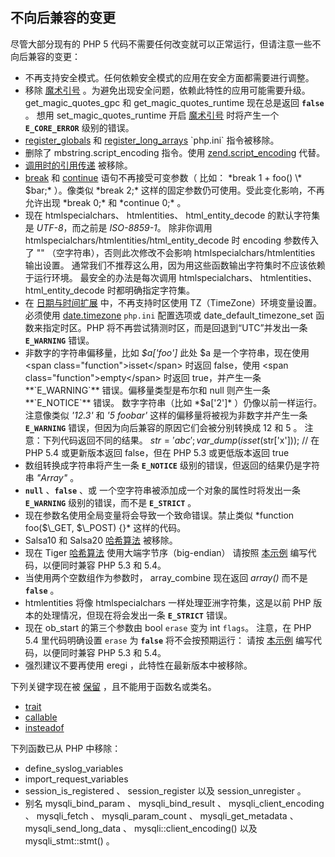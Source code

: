 不向后兼容的变更
----------------

尽管大部分现有的 PHP 5
代码不需要任何改变就可以正常运行，但请注意一些不向后兼容的变更：

-   <span class="simpara">
    不再支持安全模式。任何依赖安全模式的应用在安全方面都需要进行调整。
    </span>
-   <span class="simpara"> 移除
    <a href="/security/magicquotes.html" class="link">魔术引号</a>
    。为避免出现安全问题，依赖此特性的应用可能需要升级。 </span> <span
    class="simpara"> <span
    class="function">get\_magic\_quotes\_gpc</span> 和 <span
    class="function">get\_magic\_quotes\_runtime</span> 现在总是返回
    **`false`** 。 想用 <span
    class="function">set\_magic\_quotes\_runtime</span> 开启
    <a href="/security/magicquotes.html" class="link">魔术引号</a>
    时将产生一个 **`E_CORE_ERROR`** 级别的错误。 </span>
-   <span class="simpara">
    <a href="/ini/core.html#ini.register-globals" class="link">register_globals</a>
    和
    <a href="/ini/core.html#ini.register-long-arrays" class="link">register_long_arrays</a>
    `php.ini` 指令被移除。 </span>
-   <span class="simpara"> 删除了 mbstring.script\_encoding 指令。使用
    <a href="/ini/core.html#ini.zend.script-encoding" class="link">zend.script_encoding</a>
    代替。 </span>
-   <span class="simpara">
    <a href="/language/references/pass.html" class="link">调用时的引用传递</a>
    被移除。 </span>
-   <span class="simpara">
    <a href="/control-structures/break.html" class="link">break</a> 和
    <a href="/control-structures/continue.html" class="link">continue</a>
    语句不再接受可变参数（ 比如： *break 1 + foo() \* $bar;* ）。像类似
    *break 2;* 这样的固定参数仍可使用。受此变化影响，不再允许出现 *break
    0;* 和 *continue 0;* 。 </span>
-   <span class="simpara"> 现在 <span
    class="function">htmlspecialchars</span>、 <span
    class="function">htmlentities</span>、 <span
    class="function">html\_entity\_decode</span> 的默认字符集是
    *UTF-8*，而之前是 *ISO-8859-1*。 除非你调用 <span
    class="function">htmlspecialchars</span>/<span
    class="function">htmlentities</span>/<span
    class="function">html\_entity\_decode</span> 时 encoding 参数传入了
    "" （空字符串），否则此次修改不会影响 htmlspecialchars/htmlentities
    输出设置。
    通常我们不推荐这么用，因为用这些函数输出字符集时不应该依赖于运行环境。
    最安全的办法是每次调用 <span
    class="function">htmlspecialchars</span>、 <span
    class="function">htmlentities</span>、 <span
    class="function">html\_entity\_decode</span> 时都明确指定字符集。
    </span>
-   <span class="simpara"> 在
    <a href="/book/datetime.html" class="link">日期与时间扩展</a>
    中，不再支持时区使用 TZ（TimeZone）环境变量设置。必须使用
    <a href="/datetime/setup.html#" class="link">date.timezone</a>
    `php.ini` 配置选项或 <span
    class="function">date\_default\_timezone\_set</span>
    函数来指定时区。PHP 将不再尝试猜测时区，而是回退到“UTC”并发出一条
    **`E_WARNING`** 错误。 </span>
-   <span class="simpara"> 非数字的字符串偏移量，比如 *$a\['foo'\]* 此处
    $a 是一个字符串，现在使用 <span class="function">isset</span> 时返回
    false，使用 <span class="function">empty</span> 时返回
    true，并产生一条 **`E_WARNING`** 错误。偏移量类型是布尔和 null
    则产生一条 **`E_NOTICE`** 错误。 数字字符串（比如 *$a\['2'\]*
    ）仍像以前一样运行。注意像类似 *'12.3'* 和 *'5 foobar'*
    这样的偏移量将被视为非数字并产生一条 **`E_WARNING`**
    错误，但因为向后兼容的原因它们会被分别转换成 12 和 5 。 </span>
    <span class="simpara"> 注意：下列代码返回不同的结果。 </span> <span
    class="simpara"> $str='abc';var\_dump(isset($str\['x'\])); // 在 PHP
    5.4 或更新版本返回 false，但在 PHP 5.3 或更低版本返回 true </span>
-   <span class="simpara"> 数组转换成字符串将产生一条 **`E_NOTICE`**
    级别的错误，但返回的结果仍是字符串 *"Array"* 。 </span>
-   <span class="simpara"> **`null`** 、**`false`** 、或
    一个空字符串被添加成一个对象的属性时将发出一条 **`E_WARNING`**
    级别的错误，而不是 **`E_STRICT`** 。 </span>
-   <span class="simpara">
    现在参数名使用全局变量将会导致一个致命错误。禁止类似 *function
    foo($\_GET, $\_POST) {}* 这样的代码。 </span>
-   <span class="simpara"> Salsa10 和 Salsa20
    <a href="/book/hash.html" class="link">哈希算法</a> 被移除。 </span>
-   <span class="simpara"> 现在 Tiger
    <a href="/book/hash.html" class="link">哈希算法</a>
    使用大端字节序（big-endian） 请按照
    <a href="/ref/hash.html#使用%20PHP%205.4%20或者更高版本计算%20tiger%20哈希值" class="link">本示例</a>
    编写代码，以便同时兼容 PHP 5.3 和 5.4。 </span>
-   <span class="simpara"> 当使用两个空数组作为参数时， <span
    class="function">array\_combine</span> 现在返回 *array()* 而不是
    **`false`** 。 </span>
-   <span class="simpara"> <span class="function">htmlentities</span>
    将像 <span class="function">htmlspecialchars</span>
    一样处理亚洲字符集，这是以前 PHP 版本的处理情况，但现在将会发出一条
    **`E_STRICT`** 错误。 </span>
-   <span class="simpara"> 现在 <span class="function">ob\_start</span>
    的第三个参数由 <span class="type">bool</span> `erase` 变为 <span
    class="type">int</span> `flags`。 注意，在 PHP 5.4 里代码明确设置
    `erase` 为 **`false`** 将不会按预期运行： 请按
    <a href="/ref/outcontrol.html#以兼容%20PHP%205.3%20和%205.4%20的方式创建一个不可擦除的输出缓冲区" class="link">本示例</a>
    编写代码，以便同时兼容 PHP 5.3 和 5.4。 </span>
-   <span class="simpara"> 强烈建议不要再使用 <span
    class="function">eregi</span> ，此特性在最新版本中被移除。 </span>

下列关键字现在被 <a href="/reserved.html" class="link">保留</a>
，且不能用于函数名或类名。

-   <span class="simpara">
    <a href="/language/oop5/traits.html" class="link">trait</a> </span>
-   <span class="simpara">
    <a href="/language/types/callable.html" class="link">callable</a>
    </span>
-   <span class="simpara">
    <a href="/language/oop5/traits.html" class="link">insteadof</a>
    </span>

下列函数已从 PHP 中移除：

-   <span class="simpara"> <span
    class="function">define\_syslog\_variables</span> </span>
-   <span class="simpara"> <span
    class="function">import\_request\_variables</span> </span>
-   <span class="simpara"> <span
    class="function">session\_is\_registered</span> 、 <span
    class="function">session\_register</span> 以及 <span
    class="function">session\_unregister</span> 。 </span>
-   <span class="simpara"> 别名 <span
    class="function">mysqli\_bind\_param</span> 、 <span
    class="function">mysqli\_bind\_result</span> 、 <span
    class="function">mysqli\_client\_encoding</span> 、 <span
    class="function">mysqli\_fetch</span> 、 <span
    class="function">mysqli\_param\_count</span> 、 <span
    class="function">mysqli\_get\_metadata</span> 、 <span
    class="function">mysqli\_send\_long\_data</span> 、
    mysqli::client\_encoding() 以及 mysqli\_stmt::stmt() 。 </span>
